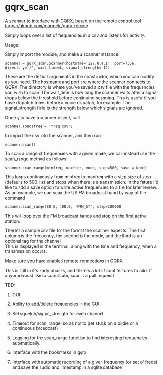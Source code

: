 # gqrx_scan

A scanner to interface with GQRX, based on the remote control tool https://github.com/marmelo/gqrx-remote  

Simply loops over a list of frequencies in a csv and listens for activity.  

Usage: 

Simply import the module, and make a scanner instance:

	scanner = gqrx_scan.Scanner(hostname='127.0.0.1', port=7356, directory='/', wait_time=8, signal_strength=-12)

These are the default arguments in the constructor, which you can modify as you need.  The hostname and port are where the scanner connects to GQRX.  The directory is where you've saved a csv file with the frequencies you wish to scan.  The wait_time is how long the scanner waits after a signal drops below the threshold before continuing scanning.  This is useful if you have dispatch tones before a voice dispatch, for example.   The signal_strength field is the strength below which signals are ignored.

Once you have a scanner object, call 

	scanner.load(freq = 'freq.csv') 

to import the csv into the scanner, and then run 

	scanner.scan()

To scan a range of frequencies with a given mode, we can instead use the scan_range method as follows:

    scanner.scan_range(minfreq, maxfreq, mode, step=500, save = None)

This loops continuously from minfreq to maxfreq with a step size of step (defaults to 500 Hz) and stops 
when there is a transmission.  In the future I'd like to add a save option to write active frequencies to a file for later review.
As an example, we can scan the US FM broadcast band by way of the command

    scanner.scan_range(88.0, 108.0, 'WFM_ST', step=100000)
 
This will loop over the FM broadcast bands and stop on the first active station.

There's a sample csv file for the format the scanner expects.  The first column is the frequency, the second is the mode, and the third is an optional tag for the channel.  
This is displayed in the terminal, along with the time and frequency, when a transmission occurs.

Make sure you have enabled remote connections in GQRX.

This is still  in it's early phases, and there's a lot of cool features to add.  If anyone would like to contribute, submit a pull request!

TBD:

1. GUI

2. Ability to add/delete frequencies in the GUI

3. Set squelch/signal_strength for each channel

4. Timeout for scan_range (so as not to get stuck on a birdie or a continuous broadcast)

5. Logging for the scan_range function to find interesting frequencies automatically.

6. Interface with the bookmarks in gqrx

7. Interface with automatic recording of a given frequency (or set of freqs) and save the audio and timestamp in a sqlite database
